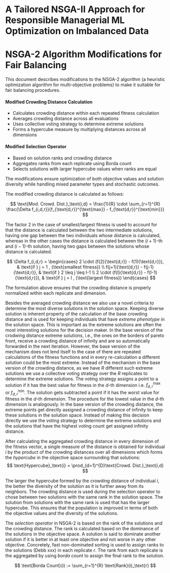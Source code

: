 # A Tailored NSGA-II Approach for Responsible Managerial ML Optimization on Imbalanced Data

# NSGA-2 Algorithm Modifications for Fair Balancing

This document describes modifications to the NSGA-2 algorithm (a heuristic optimization algorithm for multi-objective problems) to make it suitable for fair balancing procedures.

#### Modified Crowding Distance Calculation
- Calculates crowding distance within each repeated fitness calculation
- Averages crowding distance across all evaluations
- Uses collective voting strategy to determine extreme solutions
- Forms a hypercube measure by multiplying distances across all dimensions

#### Modified Selection Operator
- Based on solution ranks and crowding distance
- Aggregates ranks from each replicate using Borda count
- Selects solutions with larger hypercube values when ranks are equal

The modifications ensure optimization of both objective values and solution diversity while handling mixed parameter types and stochastic outcomes.



The modified crowding distance is calculated as follows:

$$
\text{Mod. Crowd. Dist.}_\text{i,d} = 
\frac{1}{R} \cdot \sum_{r=1}^{R} \frac{\Delta f_{i,d,r}}{f_{\text{d,r}}^{\text{max}} - f_{\text{d,r}}^{\text{min}}}
$$

The factor 2 in the case of smallest/largest fitness is used to account for that the distance is calculated between the two intermediate solutions, having one gap between the two individuals whose distance is calculated, whereas in the other cases the distance is calculated between the $(i+1)$-th and $(i-1)$-th solution, having two gaps between the solutions whose distance is calculated. 


$$
\Delta f_{i,d,r} = \begin{cases} 
2 \cdot (f(2){\text{d,r}} - f(1){\text{d,r}}), & \text{if } j = 1 , (\text{smallest fitness})  \\
f(j+1){\text{d,r}} - f(j-1){\text{d,r}}, & \text{if } 2 \leq j \leq I-1  \\
2 \cdot (f(I){\text{d,r}} - f(I-1){\text{d,r}}), & \text{if } j = I , (\text{largest fitness}) \end{cases}
$$

The formulation above ensures that the crowding distance is properly normalized within each replicate and dimension. 

Besides the averaged crowding distance we also use a novel criteria to determine the most diverse solutions in the solution space. Keeping diverse solution is inherent property of the calculation of the base crowding distance and is used for keeping individuals that have *extreme phenotype* in the solution space. This is important as the extreme solutions are often the most interesting solutions for the decision maker. In the base version of the crodwing distance extreme solutions, i.e., the ones on the borders of pareto front, receive a crowding distance of infinity and are so automatically forwarded in the next iteration. However, the base version of the mechanism does not lend itself to the case of there are repeated calculations of the fitness functions and in every re-calculation a different solution could be the most extreme. Instead of the mechanism in the base version of the crowding distance, as we have $R$ different such extreme solutions we use a collective voting strategy over the $R$ replicates to determine the extreme solutions. The voting strategy assigns a point to a solution if it has the best value for fitness in the $d$-th dimension i.e. $f_{d,r}^{\text{max}}$ or $f_{d,r}^{\text{min}}$. The solution gets subtracted a point if it has the worst value for fitness in the $d$-th dimension. The procedure for the lowest value in the $d$-th dimension is analogously. In the base version of the crowding distance, the extreme points get directly assigned a crowding distance of infinity to keep these solutions in the solution space. Instead of making this decision directly we use the voting strategy to determine the extreme solutions and the solutions that have the highest voting count get assigned infinity distance.


After calculating the aggregated crowding distance in every dimension of the fitness vector, a single measure of the distance is obtained  for individual $i$ by the product of the crowding distances over all dimensions which forms the *hypercube* in the objective space surrounding that solutions:
$$
\text{Hypercube}_\text{i} = \prod_{d=1}^{D}\text{Crowd. Dist.}_\text{i,d}
$$

The larger the hypercube formed by the crowding distance of individual $i$, the better the diversity of the solution as it is further away from its neighbors. The crowding distance is used during the selection operator to chose between two solutions with the same rank in the solution space. The solution from solutions with the same rank is used that has the larger hypercube.
This ensures that the population is improved in terms of both the objective values and the diversity of the solutions.

The *selection operator* in NSGA-2 is based on the rank of the solutions and the crowding distance. The rank is calculated based on the dominance of the solutions in the objective space. A solution is said to dominate another solution if it is better in at least one objective and not worse in any other objective. Concretely, fast non-dominated sorting is used to assign ranks to the solutions (Debb xxx) in each replicate $r$. The rank from each replicate is the aggregated by using *borda count* to assign the final rank to the solution. 

$$
\text{Borda Count}(i) := \sum_{r=1}^{R} \text{Rank}(i)_\text{r}
$$
